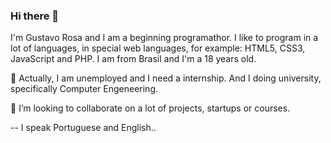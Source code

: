 ### Hi there 👋

<!--
**gustavodsrosa/gustavodsrosa** is a ✨ _special_ ✨ repository because its `README.md` (this file) appears on your GitHub profile.

Here are some ideas to get you started:

- 🔭 I’m currently working on ...
- 🌱 I’m currently learning ...
- 👯 I’m looking to collaborate on ...
- 🤔 I’m looking for help with ...
- 💬 Ask me about ...
- 📫 How to reach me: ...
- 😄 Pronouns: ...
- ⚡ Fun fact: ...
-->

I'm Gustavo Rosa and I am a beginning programathor. I like to program in a lot of languages, in special web languages, for example: HTML5, CSS3, JavaScript and PHP. I am from Brasil and I'm a 18 years old.

🔭 Actually, I am unemployed and I need a internship. And I doing university, specifically Computer Engeneering.

👯 I’m looking to collaborate on a lot of projects, startups or courses.

-- I speak Portuguese and English..


